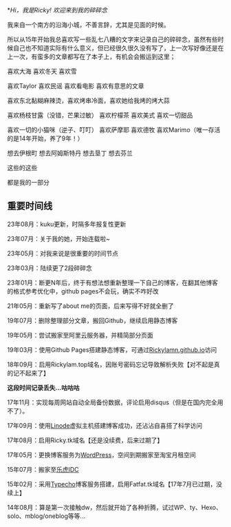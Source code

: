 **Hi，我是Ricky! 欢迎来到我的碎碎念* 

我来自一个南方的沿海小城，不善言辞，尤其是见面的时候。

所以从15年开始我总喜欢写一些乱七八糟的文字来记录自己的碎碎念，虽然有些时候自己也不知道实际有什么意义，但已经很久很久没有写了，上一次写好像还是在上一次，有蛮多的文章都写在了本子上，有机会会搬运到这里；


喜欢大海 喜欢冬天 喜欢雪

喜欢Taylor 喜欢民谣 喜欢看电影 喜欢有意思的文章

喜欢东北黏糊麻辣烫，喜欢烤串冷面，喜欢她给我烤的烤大蒜

喜欢杨枝甘露（没错，芒果过敏） 喜欢柠檬茶 喜欢美式 喜欢一切甜品

喜欢一切的小猫咪（逆子、叮叮） 喜欢萨摩耶 喜欢德牧 喜欢Marimo（唯一存活的是14年开始，养了9年！）

想去伊根町 想去阿姆斯特丹 想去垦丁 想去芬兰

这些的这些

都是我的一部分


<h2>重要时间线</h2>
23年08月：kuku更新，时隔多年报复性更新

23年07月：关于我的她，开始连载啦~

23年05月：对我来说是很重要的时间节点

23年03月：陆续更了2段碎碎念

23年01月：断更N年后，终于有想法想重新整理一下自己的博客，在翻其他博客的格式参考优化中，github pages不会玩，确实不咋好改

21年05月：重新写了about me的页面，后来写得不好就全删了

19年07月：删除整理部分文章，搬回Github，继续启用静态博客

19年05月：尝试搬家至阿里云服务器，并精简部分页面

19年03月：使用Github Pages搭建静态博客，可通过<a href="https://Rickylamn.github.io/">Rickylamn.github.io</a>访问

18年09月：启用Rickylam.top域名，因账号密码忘记导致解析失败【对不起是真的记不起来了】

**这段时间记录丢失...咕咕咕**  

17年11月：实现每周网站自动全局备份数据，评论启用disqus（但是在国内完全用不了）。

17年09月：使用<a href="https://www.linode.com/">Linode</a>虚拟主机搭建博客成功，还沾沾自喜搭了科学访问

17年08月：启用Ricky.tk域名【还是没续费，后来过期了】

17年05月：更换博客服务为<a href="https://cn.wordpress.org/">WordPress</a>，空间到期搬家至淘宝月租空间

15年07月：搬家至<a href="https://lehuidc.com/">乐虎IDC</a>

15年02月：采用<a href="http://typecho.org/">Typecho</a>博客服务搭建，启用Fatfat.tk域名【17年7月已过期，没续上】

14年08月：算是第一次接触dw，然后就开始了各种折腾，试过WP、ty、Hexo、solo、mblog/oneblog等等...
